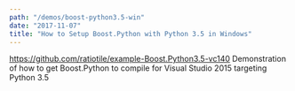 ```yaml
---
path: "/demos/boost-python3.5-win"
date: "2017-11-07"
title: "How to Setup Boost.Python with Python 3.5 in Windows"
---
```


https://github.com/ratiotile/example-Boost.Python3.5-vc140
Demonstration of how to get Boost.Python to compile for Visual Studio 2015 targeting Python 3.5
